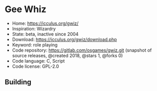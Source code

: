 # Gee Whiz

- Home: https://icculus.org/gwiz/
- Inspiration: Wizardry
- State: beta, inactive since 2004
- Download: https://icculus.org/gwiz/download.php
- Keyword: role playing
- Code repository: https://gitlab.com/osgames/gwiz.git (snapshot of source releases, @created 2018, @stars 1, @forks 0)
- Code language: C, Script
- Code license: GPL-2.0

## Building
